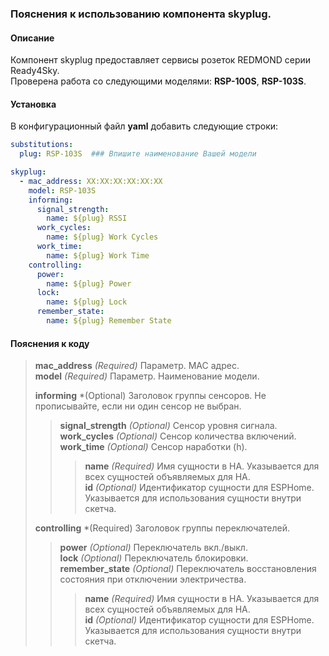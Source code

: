 ### Пояснения к использованию компонента skyplug.
#### Описание
Компонент skyplug предоставляет сервисы розеток REDMOND серии Ready4Sky.  
Проверена работа со следующими моделями: **RSP-100S**, **RSP-103S**.
#### Установка
В конфигурационный файл **yaml** добавить следующие строки:
```yml
substitutions:
  plug: RSP-103S  ### Впишите наименование Вашей модели

skyplug:
  - mac_address: XX:XX:XX:XX:XX:XX  
    model: RSP-103S  
    informing:
      signal_strength:
        name: ${plug} RSSI
      work_cycles:
        name: ${plug} Work Cycles
      work_time:
        name: ${plug} Work Time
    controlling:
      power:
        name: ${plug} Power
      lock:
        name: ${plug} Lock
      remember_state:
        name: ${plug} Remember State
```
#### Пояснения к коду	
>**mac_address** *(Required)* Параметр. MAC адрес.  
>**model** *(Required)* Параметр. Наименование модели.  
>  
>**informing** *(Optional) Заголовок группы сенсоров. Не прописывайте, если ни один сенсор не выбран. 
>>**signal_strength** *(Optional)* Сенсор уровня сигнала.  
>>**work_cycles** *(Optional)* Сенсор количества включений.  
>>**work_time** *(Optional)* Сенсор наработки (h).  
>>>**name** *(Required)* Имя сущности в HA. Указывается для всех сущностей объявляемых для HA.  
>>>**id** *(Optional)* Идентификатор сущности для ESPHome. Указывается для использования сущности внутри скетча.  
>  
>**controlling** *(Required) Заголовок группы переключателей.  
>>**power** *(Optional)* Переключатель вкл./выкл.   
>>**lock** *(Optional)* Переключатель блокировки.  
>>**remember_state** *(Optional)* Переключатель восстановления состояния при отключении электричества.  
>>>**name** *(Required)* Имя сущности в HA. Указывается для всех сущностей объявляемых для HA.  
>>>**id** *(Optional)* Идентификатор сущности для ESPHome. Указывается для использования сущности внутри скетча.  

